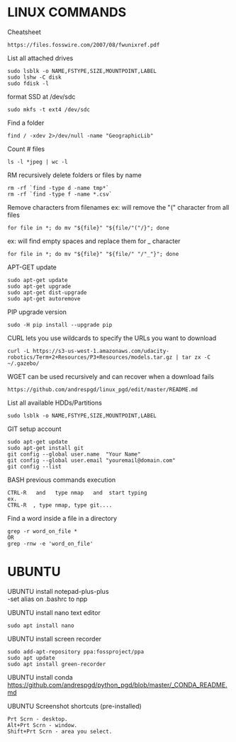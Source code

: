 # LINUX COMMANDS

Cheatsheet
```
https://files.fosswire.com/2007/08/fwunixref.pdf
```

List all attached drives
```
sudo lsblk -o NAME,FSTYPE,SIZE,MOUNTPOINT,LABEL
sudo lshw -C disk
sudo fdisk -l
```

format SSD at /dev/sdc
```
sudo mkfs -t ext4 /dev/sdc
```


Find a folder
```
find / -xdev 2>/dev/null -name "GeographicLib"
```

Count # files
```
ls -l *jpeg | wc -l
```

RM recursively delete folders or files by name
```
rm -rf `find -type d -name tmp*`
rm -rf `find -type f -name *.csv`
```

Remove characters from filenames
ex: will remove the "(" character from all files
```
for file in *; do mv "${file}" "${file/"("/}"; done
```
ex: will find empty spaces and replace them for _ character
```
for file in *; do mv "${file}" "${file/" "/"_"}"; done
```

APT-GET update
```
sudo apt-get update
sudo apt-get upgrade
sudo apt-get dist-upgrade
sudo apt-get autoremove
```

PIP upgrade version
```
sudo -H pip install --upgrade pip
```

CURL lets you use wildcards to specify the URLs you want to download
```
curl -L https://s3-us-west-1.amazonaws.com/udacity-robotics/Term+2+Resources/P3+Resources/models.tar.gz | tar zx -C ~/.gazebo/
```

WGET can be used recursively and can recover when a download fails
```
https://github.com/andrespgd/linux_pgd/edit/master/README.md
```

List all available HDDs/Partitions
```
sudo lsblk -o NAME,FSTYPE,SIZE,MOUNTPOINT,LABEL
```

GIT setup account
```
sudo apt-get update
sudo apt-get install git
git config --global user.name  "Your Name"
git config --global user.email "youremail@domain.com"
git config --list
```

BASH previous commands execution
```
CTRL-R   and   type nmap   and  start typing
ex.
CTRL-R  , type nmap, type git....
```

Find a word inside a file in a directory
```
grep -r word_on_file *
OR
grep -rnw -e 'word_on_file'
```

# UBUNTU

UBUNTU install notepad-plus-plus</br>
-set alias on .bashrc to npp

UBUNTU install nano text editor
```
sudo apt install nano
```

UBUNTU install screen recorder
```
sudo add-apt-repository ppa:fossproject/ppa
sudo apt update
sudo apt install green-recorder
```

UBUNTU install conda</br>
https://github.com/andrespgd/python_pgd/blob/master/_CONDA_README.md


UBUNTU Screenshot shortcuts (pre-installed)
```
Prt Scrn - desktop.
Alt+Prt Scrn - window.
Shift+Prt Scrn - area you select.
```
